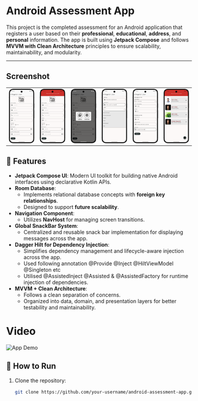 # Android Assessment App

This project is the completed assessment for an Android application that registers a user based on their **professional**, **educational**, **address**, and **personal** information. The app is built using **Jetpack Compose** and follows **MVVM with Clean Architecture** principles to ensure scalability, maintainability, and modularity.

---
##  Screenshot
<table>
  <tr>
    <td><img src="register_screen_1.png" alt="Personal Info Screen" width="1408"/></td>
    <td><img src="snackbar_validation.png" alt="Education Info Screen" width="1408"/></td>
    <td><img src="camera_picker_dialog.png" alt="Summary Screen" width= "1408"/></td>
    <td><img src="register_screen_2.png" alt="Summary Screen" width= "1408"/></td>
    <td><img src="register_screen_3.png" alt="Summary Screen" width= "1408"/></td>
    <td><img src="user_list_screen.png" alt="Summary Screen" width= "1408"/></td>
  </tr>
</table>

## 🚀 Features

- **Jetpack Compose UI**: Modern UI toolkit for building native Android interfaces using declarative Kotlin APIs.
- **Room Database**:
    - Implements relational database concepts with **foreign key relationships**.
    - Designed to support **future scalability**.
- **Navigation Component**:
    - Utilizes **NavHost** for managing screen transitions.
- **Global SnackBar System**:
    - Centralized and reusable snack bar implementation for displaying messages across the app.
- **Dagger Hilt for Dependency Injection**:
  - Simplifies dependency management and lifecycle-aware injection across the app.
  - Used following annotation @Provide @Inject @HiltViewModel @Singleton etc
  - Utilised @AssistedInject @Assisted & @AssistedFactory for runtime injection of dependencies. 
- **MVVM + Clean Architecture**:
    - Follows a clean separation of concerns.
    - Organized into data, domain, and presentation layers for better testability and maintainability.

# Video
![App Demo](shared_layout_transition.gif)

## 📱 How to Run
1. Clone the repository:
   ```bash
   git clone https://github.com/your-username/android-assessment-app.git